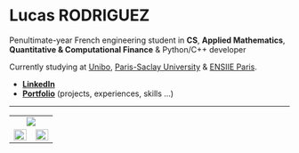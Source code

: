 # Lucas RODRIGUEZ

Penultimate-year French engineering student in **CS**, **Applied Mathematics**, **Quantitative & Computational Finance** & Python/C++ developer

Currently studying at [Unibo](https://www.unibo.it/), [Paris-Saclay University](https://www.universite-paris-saclay.fr/en) & [ENSIIE Paris](https://www.ensiie.fr/).

- **[LinkedIn](https://linkedin.com/in/lcsrodriguez)** 
- **[Portfolio](https://lcsrodriguez.github.io/)** (projects, experiences, skills ...)

---

<table align="center">
  <tr>
    <td colspan="2" align="center">
      <img src="https://github-profile-summary-cards.vercel.app/api/cards/profile-details?username=lcsrodriguez" /> <!-- &theme=github_dark -->
    </td>
  </tr>
  <tr><td valign="top" width="50%">
    <img src="https://github-readme-stats.vercel.app/api?username=lcsrodriguez&show_icons=true&count_private=true&hide_border=true" align="left" style="width: 100%" /> <!-- &theme=radical -->
  </td>
  <td valign="top" width="50%">
    <img src="https://github-readme-stats.vercel.app/api/top-langs/?username=lcsrodriguez&hide=html,css,hack,tex,javascript&exclude_repo=ENSIIE_S2_PROJET_MATHS,intro-ml-assignment&hide_border=true&layout=compact&langs_count=6" align="left" style="width: 100%" /> <!-- &theme=radical -->
  </td>
 </tr>
</table>  
